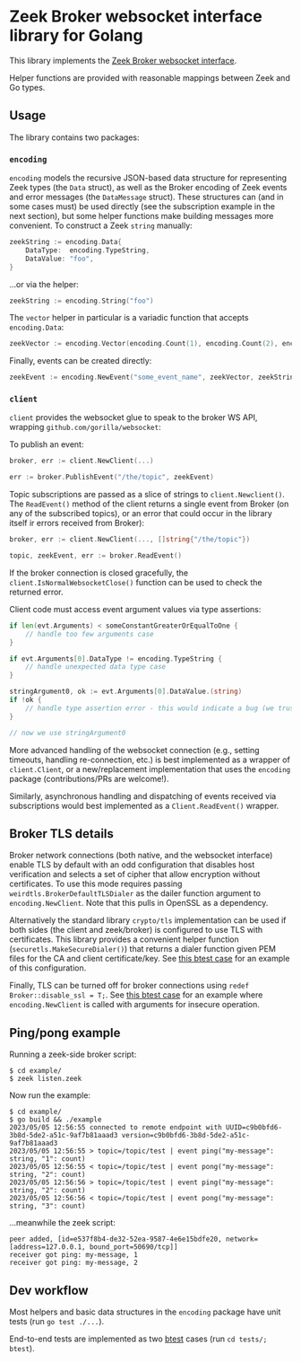 # Zeek Broker websocket interface library for Golang

This library implements the [Zeek Broker websocket interface](https://docs.zeek.org/projects/broker/en/master/web-socket.html).

Helper functions are provided with reasonable mappings between Zeek and Go types.

## Usage

The library contains two packages:

### `encoding`
`encoding` models the recursive JSON-based data structure for representing Zeek types (the `Data` struct), as well as 
the Broker encoding of Zeek events and error messages (the `DataMessage` struct). These structures can (and in some cases must)
be used directly (see the subscription example in the next section), but some helper functions make building messages
more convenient. To construct a Zeek `string` manually:

```go
zeekString := encoding.Data{
    DataType:  encoding.TypeString,
    DataValue: "foo",
}
```

...or via the helper:
```go
zeekString := encoding.String("foo")
```

The `vector` helper in particular is a variadic function that accepts `encoding.Data`:
```go
zeekVector := encoding.Vector(encoding.Count(1), encoding.Count(2), encoding.Count(3))
```

Finally, events can be created directly:
```go
zeekEvent := encoding.NewEvent("some_event_name", zeekVector, zeekString)
```

### `client`
`client` provides the websocket glue to speak to the broker WS API, wrapping `github.com/gorilla/websocket`:

To publish an event:
```go
broker, err := client.NewClient(...)

err := broker.PublishEvent("/the/topic", zeekEvent)
```

Topic subscriptions are passed as a slice of strings to `client.Newclient()`. The `ReadEvent()` method of the client 
returns a single event from Broker (on any of the subscribed topics), or an error that could occur in the library itself
ir errors received from Broker):

```go
broker, err := client.NewClient(..., []string{"/the/topic"})

topic, zeekEvent, err := broker.ReadEvent()
```

If the broker connection is closed gracefully, the `client.IsNormalWebsocketClose()` function can be used to check
the returned error.

Client code must access event argument values via type assertions:
```go
if len(evt.Arguments) < someConstantGreaterOrEqualToOne {
	// handle too few arguments case
}

if evt.Arguments[0].DataType != encoding.TypeString {
	// handle unexpected data type case
}

stringArgument0, ok := evt.Arguments[0].DataValue.(string)
if !ok {
	// handle type assertion error - this would indicate a bug (we trust+verify).
}

// now we use stringArgument0
```

More advanced handling of the websocket connection (e.g., setting timeouts, handling re-connection, etc.) is best implemented
as a wrapper of `client.Client`, or a new/replacement implementation that uses the `encoding` package (contributions/PRs are welcome!).

Similarly, asynchronous handling and dispatching of events received via subscriptions would best implemented as
a `Client.ReadEvent()` wrapper.

## Broker TLS details

Broker network connections (both native, and the websocket interface) enable TLS by default with an odd configuration
that disables host verification and selects a set of cipher that allow encryption without certificates. To use this mode
requires passing `weirdtls.BrokerDefaultTLSDialer` as the dailer function argument to `encoding.NewClient`. Note that
this pulls in OpenSSL as a dependency.

Alternatively the standard library `crypto/tls` implementation can be used if both sides (the client and zeek/broker)
is configured to use TLS with certificates. This library provides a convenient helper function 
(`securetls.MakeSecureDialer()`) that returns a dialer function given PEM files for the CA and client certificate/key. 
See [this btest case](tests/btests/receive_event_certs.test) for an example of this configuration.

Finally, TLS can be turned off for broker connections using `redef Broker::disable_ssl = T;`. 
See [this btest case](tests/btests/receive_event_nossl.test) for an example where `encoding.NewClient` is called
with arguments for insecure operation.

## Ping/pong example

Running a zeek-side broker script:
```console
$ cd example/
$ zeek listen.zeek
```

Now run the example:
```console
$ cd example/
$ go build && ./example 
2023/05/05 12:56:55 connected to remote endpoint with UUID=c9b0bfd6-3b8d-5de2-a51c-9af7b81aaad3 version=c9b0bfd6-3b8d-5de2-a51c-9af7b81aaad3
2023/05/05 12:56:55 > topic=/topic/test | event ping("my-message": string, "1": count)
2023/05/05 12:56:55 < topic=/topic/test | event pong("my-message": string, "2": count)
2023/05/05 12:56:56 > topic=/topic/test | event ping("my-message": string, "2": count)
2023/05/05 12:56:56 < topic=/topic/test | event pong("my-message": string, "3": count)
```

...meanwhile the zeek script:
```console
peer added, [id=e537f8b4-de32-52ea-9587-4e6e15bdfe20, network=[address=127.0.0.1, bound_port=50690/tcp]]
receiver got ping: my-message, 1
receiver got ping: my-message, 2
```

## Dev workflow

Most helpers and basic data structures in the `encoding` package have unit tests (run `go test ./...`).

End-to-end tests are implemented as two [btest](https://github.com/zeek/btest) cases (run `cd tests/; btest`).
